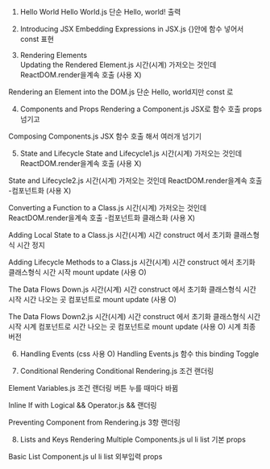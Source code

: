  1. Hello World
 Hello World.js
 단순 Hello, world! 출력 


2. Introducing JSX
 Embedding Expressions in JSX.js
 {}안에 함수 넣어서 const 표현


3. Rendering Elements  
 Updating the Rendered Element.js
 시간(시계) 가저오는 것인데 ReactDOM.render을계속 호출 (사용 X)

 Rendering an Element into the DOM.js
 단순 Hello, world지만 const 로 


 4. Components and Props
 Rendering a Component.js
 JSX로 함수 호출 props넘기고

 Composing Components.js
 JSX 함수 호출 해서 여러개 넘기기

 
 5. State and Lifecycle
 State and Lifecycle1.js
 시간(시계) 가저오는 것인데 ReactDOM.render을계속 호출 
 (사용 X)

 State and Lifecycle2.js
 시간(시계) 가저오는 것인데 ReactDOM.render을계속 호출 
 -컴포넌트화 (사용 X)

 Converting a Function to a Class.js
 시간(시계) 가저오는 것인데 ReactDOM.render을계속 호출 
 -컴포넌트화 클래스화 (사용 X) 

 Adding Local State to a Class.js
 시간(시계) 시간 construct 에서 초기화 클래스형식 시간 정지

 Adding Lifecycle Methods to a Class.js
 시간(시계) 시간 construct 에서 초기화 클래스형식 시간 시작 
 mount update (사용 O)

 The Data Flows Down.js
 시간(시계) 시간 construct 에서 초기화 클래스형식 시간 시작 
 시간 나오는 곳 컴포넌트로
 mount update (사용 O) 

  The Data Flows Down2.js
 시간(시계) 시간 construct 에서 초기화 클래스형식 시간 시작 
 시계 컴포넌트로 시간 나오는 곳 컴포넌트로 
 mount update (사용 O)  시계 최종 버전


 6. Handling Events (css 사용 O)
  Handling Events.js
  함수 this binding Toggle


 7. Conditional Rendering
  Conditional Rendering.js
  조건 랜더링 

  Element Variables.js
  조건 랜더링 버튼 누를 때마다 바뀜

  Inline If with Logical && Operator.js
  && 랜더링 
  
  Preventing Component from Rendering.js
  3항 랜더링 


  8. Lists and Keys
  Rendering Multiple Components.js
  ul li list 기본 props

  Basic List Component.js
  ul li list 외부입력 props